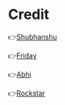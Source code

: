 # Credit

👉[Shubhanshu](https://t.me/Shubhanshuty)

👉[Friday](https://t.me/OpFriD)

👉[Abhi](https://t.me/VEXERA_MUSIC)

👉[Rockstar](https://t.me/ROCKSTAR)
